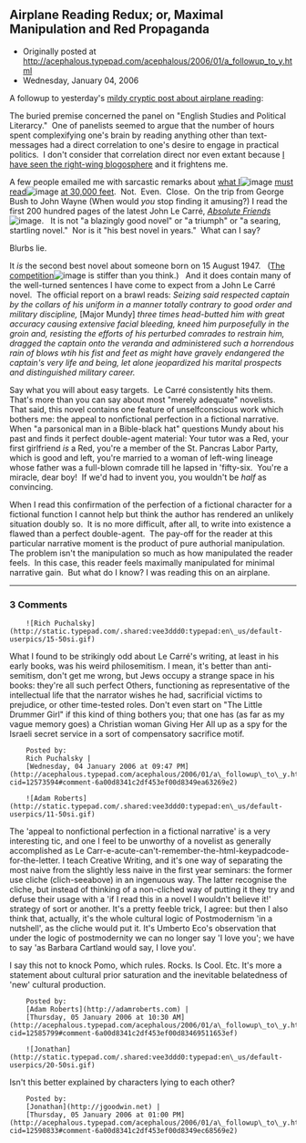 ## Airplane Reading Redux; or, Maximal Manipulation and Red Propaganda

 * Originally posted at http://acephalous.typepad.com/acephalous/2006/01/a_followup_to_y.html
 * Wednesday, January 04, 2006



A followup to yesterday's [mildy cryptic post about airplane reading](http://acephalous.typepad.com/acephalous/2006/01/some\_serious\_ai.html):  

The buried premise concerned the panel on "English Studies and Political Literarcy."  One of panelists seemed to argue that the number of hours spent complexifying one's brain by reading anything other than text-messages had a direct correlation to one's desire to engage in practical politics.  I don't consider that correlation direct nor even extant because [I have seen the right-wing blogosphere](http://acephalous.typepad.com/acephalous/2005/10/so\_now\_you\_care.html) and it frightens me.

A few people emailed me with sarcastic remarks about [what I](http://www.amazon.com/exec/obidos/redirect?link\_code=ur2&tag=diesekoschmar-20&camp=1789&creative=9325&path=http%!A(MISSING)%!F(MISSING)%!F(MISSING)www.amazon.com%!F(MISSING)gp%!F(MISSING)product%!F(MISSING)0679722769)![image](http://www.assoc-amazon.com/e/ir?t=diesekoschmar-20&l=ur2&o=1) [must read](http://www.amazon.com/exec/obidos/redirect?link\_code=ur2&tag=diesekoschmar-20&camp=1789&creative=9325&path=http%!A(MISSING)%!F(MISSING)%!F(MISSING)www.amazon.com%!F(MISSING)gp%!F(MISSING)product%!F(MISSING)0801858305)![image](http://www.assoc-amazon.com/e/ir?t=diesekoschmar-20&l=ur2&o=1) [at 30,000 feet](http://www.amazon.com/exec/obidos/redirect?link\_code=ur2&tag=diesekoschmar-20&camp=1789&creative=9325&path=http%!A(MISSING)%!F(MISSING)%!F(MISSING)www.amazon.com%!F(MISSING)gp%!F(MISSING)product%!F(MISSING)0060638508).  Not.  Even.  Close.  On the trip from George Bush to John Wayne (When would _you_ stop finding it amusing?) I read the first 200 hundred pages of the latest John Le Carré, [_Absolute Friends_](http://www.amazon.com/exec/obidos/redirect?link\_code=ur2&tag=diesekoschmar-20&camp=1789&creative=9325&path=http%!A(MISSING)%!F(MISSING)%!F(MISSING)www.amazon.com%!F(MISSING)gp%!F(MISSING)product%!F(MISSING)0316159395)![image](http://www.assoc-amazon.com/e/ir?t=diesekoschmar-20&l=ur2&o=1).   It is not "a blazingly good novel" or "a triumph" or "a searing, startling novel."  Nor is it "his best novel in years."  What can I say?  

Blurbs lie.

It _is_ the second best novel about someone born on 15 August 1947.   ([The competition](http://www.amazon.com/exec/obidos/redirect?link\_code=ur2&tag=diesekoschmar-20&camp=1789&creative=9325&path=http%!A(MISSING)%!F(MISSING)%!F(MISSING)www.amazon.com%!F(MISSING)gp%!F(MISSING)product%!F(MISSING)0140132708)![image](http://www.assoc-amazon.com/e/ir?t=diesekoschmar-20&l=ur2&o=1) is stiffer than you think.)   And it does contain many of the well-turned sentences I have come to expect from a John Le Carré novel.  The official report on a brawl reads:
_Seizing said respected captain by the collars of his uniform in a manner totally contrary to good order and military discipline,_ [Major Mundy] _three times head-butted him with great accuracy causing extensive facial bleeding, kneed him purposefully in the groin and, resisting the efforts of his perturbed comrades to restrain him, dragged the captain onto the veranda and administered such a horrendous rain of blows wtih his fist and feet as might have gravely endangered the captain's very life and being, let alone jeopardized his marital prospects and distinguished military career._

Say what you will about easy targets.  Le Carré consistently hits them.  That's more than you can say about most "merely adequate" novelists.  That said, this novel contains one feature of unselfconscious work which bothers me: the appeal to nonfictional perfection in a fictional narrative.  When "a parsonical man in a Bible-black hat" questions Mundy about his past and finds it perfect double-agent material: 
Your tutor was a Red, your first girlfriend _is_ a Red, you're a member of the St. Pancras Labor Party, which is good and left, you're married to a woman of left-wing lineage whose father was a full-blown comrade till he lapsed in 'fifty-six.  You're a miracle, dear boy!  If we'd had to invent you, you wouldn't be _half_ as convincing.

When I read this confirmation of the perfection of a fictional character for a fictional function I cannot help but think the author has rendered an unlikely situation doubly so.  It is no more difficult, after all, to write into existence a flawed than a perfect double-agent.  The pay-off for the reader at this particular narrative moment is the product of pure authorial manipulation.  The problem isn't the manipulation so much as how manipulated the reader feels.  In this case, this reader feels maximally manipulated for minimal narrative gain.  But what do I know? I was reading this on an airplane.

		

* * *

### 3 Comments 

		

                
[]()

	

		![Rich Puchalsky](http://static.typepad.com/.shared:vee3ddd0:typepad:en\_us/default-userpics/15-50si.gif)
	

	

		

What I found to be strikingly odd about Le Carré's writing, at least in his early books, was his weird philosemitism.  I mean, it's better than anti-semitism, don't get me wrong, but Jews occupy a strange space in his books: they're all such perfect Others, functioning as representative of the intellectual life that the narrator wishes he had, sacrificial victims to prejudice, or other time-tested roles.  Don't even start on "The Little Drummer Girl" if this kind of thing bothers you; that one has (as far as my vague memory goes) a Christian woman Giving Her All up as a spy for the Israeli secret service in a sort of compensatory sacrifice motif.

	

		Posted by:
		Rich Puchalsky |
		[Wednesday, 04 January 2006 at 09:47 PM](http://acephalous.typepad.com/acephalous/2006/01/a\_followup\_to\_y.html?cid=12573594#comment-6a00d8341c2df453ef00d8349ea63269e2)

[]()

	

		![Adam Roberts](http://static.typepad.com/.shared:vee3ddd0:typepad:en\_us/default-userpics/11-50si.gif)
	

	

		

The 'appeal to nonfictional perfection in a fictional narrative' is a very interesting tic, and one I feel to be unworthy of a novelist as generally accomplished as Le Carr-e-acute-can't-remember-the-html-keypadcode-for-the-letter.  I teach Creative Writing, and it's one way of separating the most naive from the slightly less naive in the first year seminars:  the former use cliche (clich-seeabove) in an ingenuous way.  The latter recognise the cliche, but instead of thinking of a non-cliched way of putting it they try and defuse their usage with a 'if I read this in a novel I wouldn't believe it!' strategy of sort or another.  It's a pretty feeble trick, I agree: but then I also think that, actually, it's the whole cultural logic of Postmodernism 'in a nutshell', as the cliche would put it.  It's Umberto Eco's observation that under the logic of postmodernity we can no longer say 'I love you'; we have to say 'as Barbara Cartland would say, I love you'.

I say this not to knock Pomo, which rules.  Rocks.  Is Cool.  Etc.  It's more a statement about cultural prior saturation and the inevitable belatedness of 'new' cultural production.

	

		Posted by:
		[Adam Roberts](http://adamroberts.com) |
		[Thursday, 05 January 2006 at 10:30 AM](http://acephalous.typepad.com/acephalous/2006/01/a\_followup\_to\_y.html?cid=12585799#comment-6a00d8341c2df453ef00d83469511653ef)

[]()

	

		![Jonathan](http://static.typepad.com/.shared:vee3ddd0:typepad:en\_us/default-userpics/20-50si.gif)
	

	

		

Isn't this better explained by characters lying to each other?

	

		Posted by:
		[Jonathan](http://jgoodwin.net) |
		[Thursday, 05 January 2006 at 01:00 PM](http://acephalous.typepad.com/acephalous/2006/01/a\_followup\_to\_y.html?cid=12590833#comment-6a00d8341c2df453ef00d8349ec68569e2)

		

        